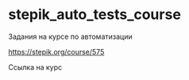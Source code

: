 # stepik_auto_tests_course
Задания на курсе по автоматизации

https://stepik.org/course/575

Ссылка на курс

